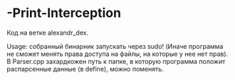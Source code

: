 # -Print-Interception
Код на ветке alexandr_dex. 

Usage: собранный бинарник запускать через sudo! (Иначе программа не сможет менять права доступа на файлы, на которые у нее нет прав). В Parser.cpp захардкожен путь к папке, в которую программа положит распарсенные данные (в define), можно поменять. 
